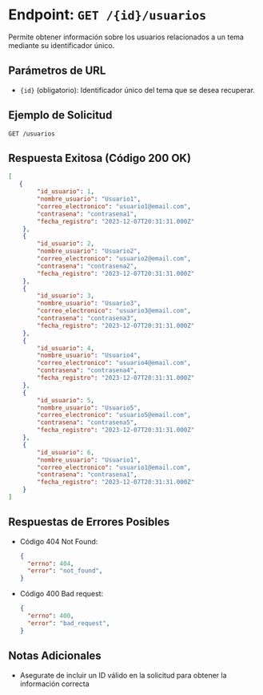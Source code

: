 # Endpoint: `GET /{id}/usuarios`

Permite obtener información sobre los usuarios relacionados a un tema mediante su
identificador único.

## Parámetros de URL
- `{id}` (obligatorio): Identificador único del tema que se desea recuperar.

## Ejemplo de Solicitud
```http
GET /usuarios
```

## Respuesta Exitosa (Código 200 OK)
```json
[
   {
        "id_usuario": 1,
        "nombre_usuario": "Usuario1",
        "correo_electronico": "usuario1@email.com",
        "contrasena": "contrasena1",
        "fecha_registro": "2023-12-07T20:31:31.000Z"
    },
    {
        "id_usuario": 2,
        "nombre_usuario": "Usuario2",
        "correo_electronico": "usuario2@email.com",
        "contrasena": "contrasena2",
        "fecha_registro": "2023-12-07T20:31:31.000Z"
    },
    {
        "id_usuario": 3,
        "nombre_usuario": "Usuario3",
        "correo_electronico": "usuario3@email.com",
        "contrasena": "contrasena3",
        "fecha_registro": "2023-12-07T20:31:31.000Z"
    },
    {
        "id_usuario": 4,
        "nombre_usuario": "Usuario4",
        "correo_electronico": "usuario4@email.com",
        "contrasena": "contrasena4",
        "fecha_registro": "2023-12-07T20:31:31.000Z"
    },
    {
        "id_usuario": 5,
        "nombre_usuario": "Usuario5",
        "correo_electronico": "usuario5@email.com",
        "contrasena": "contrasena5",
        "fecha_registro": "2023-12-07T20:31:31.000Z"
    },
    {
        "id_usuario": 6,
        "nombre_usuario": "Usuario1",
        "correo_electronico": "usuario1@email.com",
        "contrasena": "contrasena1",
        "fecha_registro": "2023-12-07T20:31:31.000Z"
    }
]
```

## Respuestas de Errores Posibles
- Código 404 Not Found:

  ```json
  {
    "errno": 404,
    "error": "not_found",
  }
  ```

- Código 400 Bad request:
  ```json
  {
    "errno": 400,
    "error": "bad_request",
  }
  ``` 

## Notas Adicionales

- Asegurate de incluir un ID válido en la solicitud para obtener la información correcta
